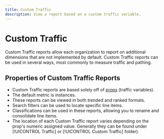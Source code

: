 ```yaml
---
title: Custom Traffic
description: View a report based on a custom traffic variable.
---
```


# Custom Traffic

Custom Traffic reports allow each organization to report on additional dimensions that are not implemented by default. Custom Traffic reports can be used in several ways, most commonly to measure traffic and pathing.

## Properties of Custom Traffic Reports

* Custom Traffic reports are based solely off of [props](/help/implement/vars/page-vars/prop.md) (traffic variables).
* The default metric is instances.
* These reports can be viewed in both trended and ranked formats.
* Search filters can be used to locate specific line items.
* Classifications can be used in these reports, allowing you to rename and consolidate line items.
* The location of each Custom Traffic report varies depending on the prop's numeric assigned value. Generally they can be found under [!UICONTROL Traffic] or [!UICONTROL Custom Traffic] folder).
